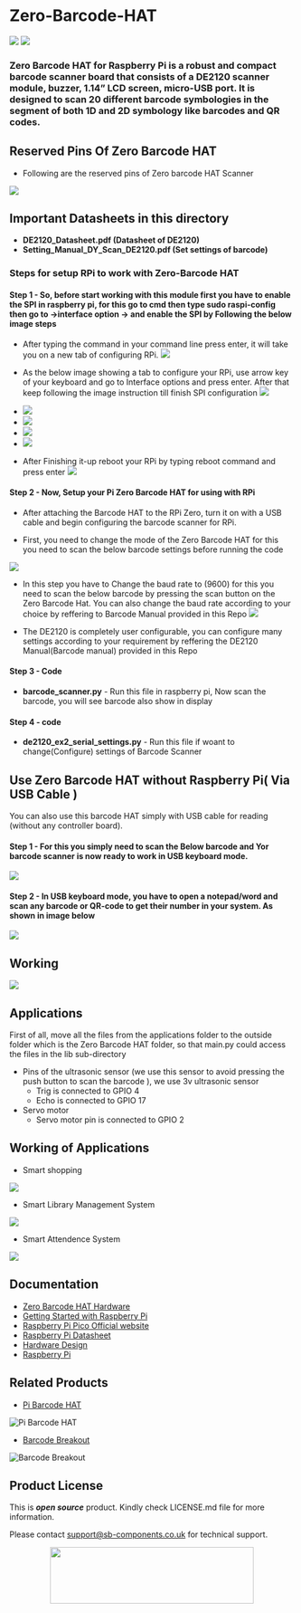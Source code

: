 # Zero-Barcode-HAT

<img src= "https://github.com/sbcshop/Zero-Barcode-Hat/blob/main/images/img2.JPG" />
<img src= "https://github.com/sbcshop/Zero-Barcode-Hat/blob/main/images/img1.JPG" />

### Zero Barcode HAT for Raspberry Pi is a robust and compact barcode scanner board that consists of a DE2120 scanner module, buzzer, 1.14” LCD screen, micro-USB port. It is designed to scan 20 different barcode symbologies in the segment of both 1D and 2D symbology like barcodes and QR codes.
## Reserved Pins Of Zero Barcode HAT
* Following are the reserved pins of Zero barcode HAT Scanner
<img src= "https://github.com/sbcshop/Zero-Barcode-Hat/blob/main/images/Zero_barcode_ReservedPin.png" />

## Important Datasheets in this directory 
  * **DE2120_Datasheet.pdf (Datasheet of DE2120)**
  * **Setting_Manual_DY_Scan_DE2120.pdf (Set settings of barcode)**
  
  
### Steps for setup RPi to work with Zero-Barcode HAT

#### Step 1 - So, before start working with this module first you have to enable the SPI in raspberry pi, for this go to cmd then type sudo raspi-config then go to ->interface option -> and enable the SPI by Following the below image steps
   * After typing the command in your command line press enter, it will take you on a new tab of configuring RPi.
    <img src= "https://github.com/sbcshop/Zero-Barcode-Hat/blob/main/images/SC1.PNG" /> 

   * As the below image showing a tab to configure your RPi, use arrow key of your keyboard and go to Interface options and press enter. After that keep following the      image instruction till finish SPI configuration 
     <img src= "https://github.com/sbcshop/Zero-Barcode-Hat/blob/main/images/SC2.PNG" /> 

   * <img src= "https://github.com/sbcshop/Zero-Barcode-Hat/blob/main/images/SC3.PNG" /> 

   * <img src= "https://github.com/sbcshop/Zero-Barcode-Hat/blob/main/images/SC4.PNG" /> 

   * <img src= "https://github.com/sbcshop/Zero-Barcode-Hat/blob/main/images/SC5.PNG" /> 

   * <img src= "https://github.com/sbcshop/Zero-Barcode-Hat/blob/main/images/SC6.PNG" /> 

   * After Finishing it-up reboot your RPi by typing reboot command and press enter
     <img src= "https://github.com/sbcshop/Zero-Barcode-Hat/blob/main/images/SC7.PNG" /> 

#### Step 2 - Now, Setup your Pi Zero Barcode HAT for using with RPi

   * After attaching the Barcode HAT to the RPi Zero, turn it on with a USB cable and begin configuring the barcode scanner for RPi. 

   * First, you need to change the mode of the Zero Barcode HAT for this you need to scan the below barcode settings before running the code
  
   <img src= "https://github.com/sbcshop/Pi-Barcode-HAT/blob/main/images/ttl_rs232.JPG" />
   
   * In this step you have to Change the baud rate to (9600) for this you need to scan the below barcode by pressing the scan button on the Zero Barcode Hat.    You        can also change the baud rate according to your choice by reffering to Barcode Manual provided in this Repo
     <img src= "https://github.com/sbcshop/Pi-Barcode-HAT/blob/main/images/baudrate.JPG" />

   * The DE2120 is completely user configurable, you can configure many settings according to your requirement by reffering the DE2120 Manual(Barcode manual) provided      in this Repo
 
#### Step 3 - Code 
   * **barcode_scanner.py** - Run this file in raspberry pi, Now scan the barcode, you will see barcode also show in display
#### Step 4 - code 
* **de2120_ex2_serial_settings.py** - Run this file if woant to change(Configure) settings of Barcode Scanner 

## Use Zero Barcode HAT without Raspberry Pi( Via USB Cable )
You can also use this barcode HAT simply with USB cable for reading (without any controller board). 

#### Step 1 - For this you simply need to scan the Below barcode and Yor barcode scanner is now ready to work in USB keyboard mode.

   <img src= "https://github.com/sbcshop/Pi-Barcode-HAT/blob/main/images/img7.JPG" />
  
#### Step 2 - In USB keyboard mode, you have to open a notepad/word and scan any barcode or QR-code to get their number in your system. As shown in image below

   <img src= "https://github.com/sbcshop/Zero-Barcode-Hat/blob/main/images/SC.PNG" />


## Working
<img src= "https://github.com/sbcshop/Zero-Barcode-Hat/blob/main/images/img6.png" />

## Applications
First of all, move all the files from the applications folder to the outside folder which is the Zero Barcode HAT folder, so that main.py could access the files in the lib sub-directory
* Pins of the ultrasonic sensor (we use this sensor to avoid pressing the push button to scan the barcode ), we use 3v ultrasonic sensor
   * Trig is connected to GPIO 4
   * Echo is connected to GPIO 17
* Servo motor
   * Servo motor pin is connected to GPIO 2

## Working of Applications 
  * Smart shopping
  <img src= "https://github.com/sbcshop/Zero-Barcode-Hat/blob/main/images/img1.png" />
  
  * Smart Library Management System
  <img src= "https://github.com/sbcshop/Zero-Barcode-Hat/blob/main/images/img4.png" />
  
  * Smart Attendence System
  <img src= "https://github.com/sbcshop/Zero-Barcode-Hat/blob/main/images/img2.png" />

   
## Documentation

* [Zero Barcode HAT Hardware](https://github.com/sbcshop/Zero-Barcode-Hat-Hardware)
* [Getting Started with Raspberry Pi](https://www.raspberrypi.com/documentation/computers/getting-started.html)
* [Raspberry Pi Pico Official website](https://www.raspberrypi.com/documentation/microcontrollers/)
* [Raspberry Pi Datasheet](https://www.raspberrypi.com/documentation/computers/compute-module.html)
* [Hardware Design](https://www.raspberrypi.com/documentation/computers/compute-module.html)
* [Raspberry Pi](https://www.raspberrypi.com/documentation/microcontrollers/raspberry-pi-pico.html)

## Related Products

* [Pi Barcode HAT](https://shop.sb-components.co.uk/products/barcode-hat-for-raspberry-pi?_pos=1&_sid=aa7761aaf&_ss=r)

 ![Pi Barcode HAT](https://cdn.shopify.com/s/files/1/1217/2104/products/5_4efca5ba-1f85-4eb6-b89b-4d26162b093e.jpg?v=1665556430&width=400)

* [Barcode Breakout](https://shop.sb-components.co.uk/products/barcode-breakout?_pos=2&_sid=f80a0123d&_ss=r)

 ![Barcode Breakout](https://cdn.shopify.com/s/files/1/1217/2104/products/3_6c5d4598-fe42-4a18-8d8a-ab235e78c375.jpg?v=1665562539&width=400)
 
## Product License

This is ***open source*** product. Kindly check LICENSE.md file for more information.

Please contact support@sb-components.co.uk for technical support.
<p align="center">
  <img width="360" height="100" src="https://cdn.shopify.com/s/files/1/1217/2104/files/Logo_sb_component_3.png?v=1666086771&width=350">
</p>


